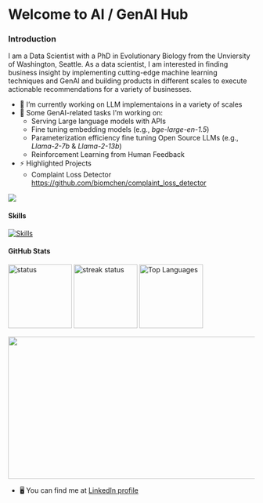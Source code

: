 # Welcome to AI / GenAI Hub

### Introduction
I am a Data Scientist with a PhD in Evolutionary Biology from the Unviersity of Washington, Seattle. As a data scientist, I am interested in finding business insight by implementing cutting-edge machine learning techniques and GenAI and building products in different scales to execute actionable recommendations for a variety of businesses.    

* 🔭 I’m currently working on LLM implementaions in a variety of scales
* 🧠 Some GenAI-related tasks I'm working on:
  * Serving Large language models with APIs
  * Fine tuning embedding models (e.g., *bge-large-en-1.5*)
  * Parameterization efficiency fine tuning Open Source LLMs (e.g., *Llama-2-7b* & *Llama-2-13b*)
  * Reinforcement Learning from Human Feedback
* ⚡ Highlighted Projects
  * Complaint Loss Detector https://github.com/biomchen/complaint_loss_detector

<a href="https://www.github.com/biomchen" target="_blank" rel="noreferrer"><img src="https://img.shields.io/github/followers/biomchen?logo=github&style=for-the-badge&color=3382ed&labelColor=1c1917" /></a>

#### Skills
[![Skills](https://skillicons.dev/icons?i=py,mysql,pytorch,aws,azure,gcp,jenkins,flask,fastapi,git,vscode,docker,django,r,linux)](https://skillicons.dev)

#### GitHub Stats
<p float="left">
 <div>
  <img src="https://github-readme-stats.vercel.app/api?username=biomchen&show_icons=true&hide=&count_private=true&title_color=3382ed&text_color=ffffff&icon_color=facc15&bg_color=1c1917&hide_border=true&show_icons=true" alt="status" height=130 />
  <img src="https://github-readme-streak-stats.herokuapp.com/?user=biomchen&stroke=ffffff&background=1c1917&ring=3382ed&fire=3382ed&currStreakNum=ffffff&currStreakLabel=3382ed&sideNums=ffffff&sideLabels=ffffff&dates=ffffff&hide_border=true" alt="streak status" height=130 />
  <img src="https://github-readme-stats.vercel.app/api/top-langs/?username=biomchen&langs_count=3&title_color=3382ed&text_color=ffffff&icon_color=facc15&bg_color=1c1917&hide_border=true&locale=en&custom_title=Top%20%Languages" alt="Top Languages" height=130 />
</p>
  
<img src="https://github-readme-activity-graph.vercel.app/graph?username=biomchen&theme=github" height=290 width=828 />

* 🖥️ You can find me at [LinkedIn profile](https://www.linkedin.com/in/mlchen/)  
